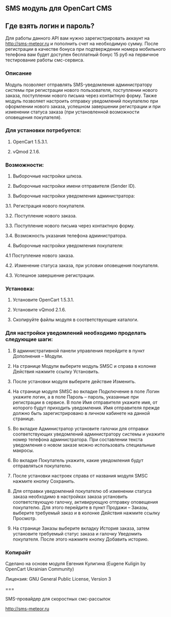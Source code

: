 ## SMS модуль для OpenCart CMS

## Где взять логин и пароль?

Для работы данного API вам нужно зарегистрировать аккаунт на http://sms-meteor.ru и пополнить счет на необходимую сумму. После регистрации в качестве бонуса при подтверждении номера мобильного телефона вам будет доступен бесплатный бонус 15 руб на первичное тестирование работы смс-сервиса.

### Описание

Модуль позволяет отправлять SMS-уведомления администратору системы при регистрации нового пользователя, поступлении нового заказа, поступлении нового письма через контактную форму. Также модуль позволяет настроить отправку уведомлений покупателю при оформлении нового заказа, успешном завершении регистрации и при изменении статуса заказа (при установленной возможности оповещения покупателя).

### Для установки потребуется:

1. OpenCart 1.5.3.1.

2. vQmod 2.1.6.

### Возможности:

1. Выборочные настройки шлюза.

2. Выборочные настройки имени отправителя (Sender ID).

3. Выборочные настройки уведомления администратора:

3.1. Регистрация нового покупателя.

3.2. Поступление нового заказа.

3.3. Поступление нового письма через контактную форму.

3.4. Возможность указания телефона администратора.

4. Выборочные настройки уведомления покупателя:

4.1  Поступление нового заказа.

4.2. Изменение статуса заказа, при условии оповещения покупателя.

4.3. Успешное завершение регистрации.

### Установка:

1. Установите OpenCart 1.5.3.1.

2. Установите vQmod 2.1.6.

3. Скопируйте файлы модуля в соответствующие каталоги.

### Для настройки уведомлений необходимо проделать следующие шаги:

1. В административной панели управления перейдите в пункт Дополнения – Модули.

2. На странице Модули выберите модуль SMSC и справа в колонке Действия нажмите ссылку Установить.

3. После установки модуля выберите действие Изменить.

4. На странице модуля SMSC во вкладке Подключение в поле Логин укажите логин, а в поле Пароль – пароль, указанные при регистрации в сервисе. В поле Имя отправителя укажите имя, от которого будут приходить уведомления. Имя отправителя прежде должно быть зарегистрировано в личном кабинете на данной странице.

5. Во вкладке Администратор установите галочки для отправки соответствующих уведомлений администратору системы и укажите номер телефона администратора. При составлении текста уведомления о новом заказе можно использовать специальные макросы.

6. Во вкладке Покупатель укажите, какие уведомления будут отправляться покупателю.

7. После установки настроек справа от названия модуля SMSC нажмите кнопку Сохранить.

8. Для отправки уведомлений покупателю об изменении статуса заказа необходимо в настройках заказа установить соответствующую галочку, активирующую отправку оповещения покупателю. Для этого перейдите в пункт Продажи – Заказы, выберите требуемый заказ и в колонке Действия нажмите ссылку Просмотр.

9. На странице Заказы выберите вкладку История заказа, затем установите требуемый статус заказа и галочку Уведомить покупателя. После этого нажмите кнопку Добавить историю.

### Копирайт

Сделано на основе модуля Евгения Кулигина (Eugene Kuligin by OpenCart Ukrainian Community)

Лицензия: GNU General Public License, Version 3

===

SMS-провайдер для скоростных смс-рассылок

http://sms-meteor.ru
